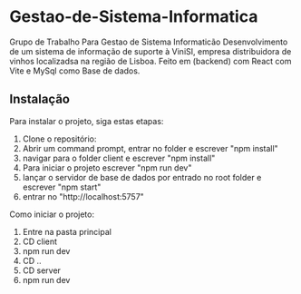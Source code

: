 # Gestao-de-Sistema-Informatica
Grupo de Trabalho Para Gestao de Sistema Informaticão
  Desenvolvimento de um sistema de informação de suporte à ViniSI, empresa distribuidora de vinhos localizadsa na região de Lisboa. Feito em (backend) com React com Vite e MySql como Base de dados.

  
## Instalação
Para instalar o projeto, siga estas etapas:
1. Clone o repositório:
2. Abrir um command prompt, entrar no folder e escrever "npm install"
3. navigar para o  folder client e escrever "npm install"
4. Para iniciar o projeto escrever "npm run dev"
5. lançar o servidor de base de dados por entrado no root folder e escrever "npm start"
6. entrar no "http://localhost:5757"

Como iniciar o projeto:
1. Entre na pasta principal
2. CD client
3. npm run dev
4. CD ..
5. CD server
6. npm run dev
